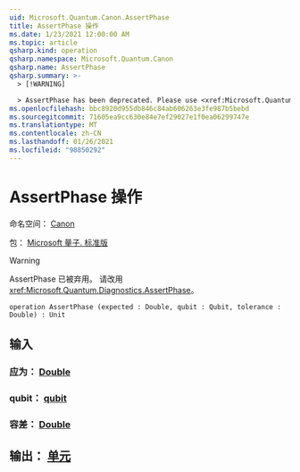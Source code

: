 ```yaml
---
uid: Microsoft.Quantum.Canon.AssertPhase
title: AssertPhase 操作
ms.date: 1/23/2021 12:00:00 AM
ms.topic: article
qsharp.kind: operation
qsharp.namespace: Microsoft.Quantum.Canon
qsharp.name: AssertPhase
qsharp.summary: >-
  > [!WARNING]

  > AssertPhase has been deprecated. Please use <xref:Microsoft.Quantum.Diagnostics.AssertPhase> instead.
ms.openlocfilehash: bbc8920d955db846c84ab606263e3fe987b5bebd
ms.sourcegitcommit: 71605ea9cc630e84e7ef29027e1f0ea06299747e
ms.translationtype: MT
ms.contentlocale: zh-CN
ms.lasthandoff: 01/26/2021
ms.locfileid: "98850292"
---
```

# <a name="assertphase-operation"></a>AssertPhase 操作

命名空间： [Canon](xref:Microsoft.Quantum.Canon)

包： [Microsoft 量子. 标准版](https://nuget.org/packages/Microsoft.Quantum.Standard)


> [!WARNING]
> AssertPhase 已被弃用。 请改用 <xref:Microsoft.Quantum.Diagnostics.AssertPhase>。



```qsharp
operation AssertPhase (expected : Double, qubit : Qubit, tolerance : Double) : Unit
```


## <a name="input"></a>输入

### <a name="expected--double"></a>应为： [Double](xref:microsoft.quantum.lang-ref.double)




### <a name="qubit--qubit"></a>qubit： [qubit](xref:microsoft.quantum.lang-ref.qubit)




### <a name="tolerance--double"></a>容差： [Double](xref:microsoft.quantum.lang-ref.double)





## <a name="output--unit"></a>输出： [单元](xref:microsoft.quantum.lang-ref.unit)

